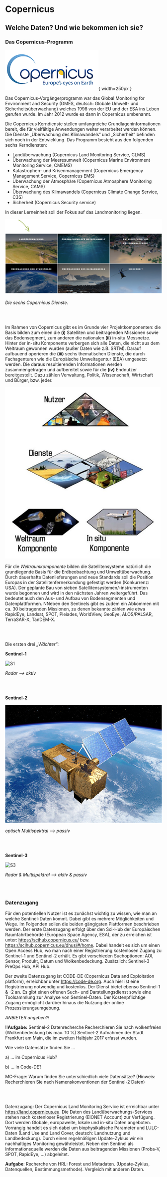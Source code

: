 # Copernicus

## Welche Daten? Und wie bekommen ich sie?

### Das Copernicus-Programm 

![CopernicusLogo](/pages/09.Geovisualisierung/Copernicus2.png){ width=250px }

Das Copernicus-Vorgängerprogramm war das Global Monitoring for Environment and Security (GMES, deutsch: Globale Umwelt- und Sicherheitsüberwachung) welches 1998 von der EU und der ESA ins Leben gerufen wurde. Im Jahr 2012 wurde es dann in Copernicus umbenannt. 


Die Copernicus Kerndienste stellen umfangreiche Grundlageninformationen bereit, die für vielfältige Anwendungen weiter verarbeitet werden können. Die Dienste „Überwachung des Klimawandels“ und „Sicherheit“ befinden sich noch in der Entwicklung. 
Das Programm besteht aus den folgenden sechs Kerndiensten:
-	Landüberwachung (Copernicus Land Monitoring Service, CLMS)
-	Überwachung der Meeresumwelt (Copernicus Marine Environment Monitoring Service, CMEMS)
-	Katastrophen- und Krisenmanagement (Copernicus Emergency Management Service, Copernicus EMS)
-	Überwachung der Atmosphäre (Copernicus Atmosphere Monitoring Service, CAMS)
-	Überwachung des Klimawandels (Copernicus Climate Change Service, C3S)
-	Sicherheit (Copernicus Security service)

In dieser Lerneinheit soll der Fokus auf das Landmonitoring liegen.


![CopernicusDienste](/pages/09.Geovisualisierung/Copernicus_Dienste_1.png)

*Die sechs Copernicus Dienste.*

<br><br>

Im Rahmen von Copernicus gibt es im Grunde vier Projektkomponenten: die Basis bilden zum einen die __(i)__ Satelliten und beitragenden Missionen sowie das Bodensegment, zum anderen die nationalen **(ii)** in-situ Messnetze. Hinter der in-situ Komponente verbergen sich alle Daten, die nicht aus dem Weltraum gewonnen wurden (außer Daten wie z.B. SRTM). Darauf aufbauend operieren die __(iii)__ sechs thematischen Dienste, die durch Fachagenturen wie die Europäische Umweltagentur (EEA) umgesetzt werden. Die daraus resultierenden Informationen werden zusammengetragen und aufbereitet sowie für die __(iv)__ Endnutzer bereitgestellt. Dazu zählen Verwaltung, Politik, Wissenschaft, Wirtschaft und Bürger, bzw. jeder.

![CopernicusKomponenten](/pages/09.Geovisualisierung/Copernicus_Komponenten.png)

Für die *Weltraumkomponente* bilden die Satellitensysteme natürlich die grundlegende Basis für die Erdbeobachtung und Umweltüberwachung. Durch dauerhafte Datenlieferungen und neue Standards soll die Position Europas in der Satellitenfernerkundung gefestigt werden (Konkurrenz: USA). Der geplante Bau von sieben Satellitensystemen/-instrumenten wurde begonnen und wird in den nächsten Jahren weitergeführt. Das bedeutet auch den Aus- und Aufbau von Bodensegmenten und Datenplattformen. NNeben den Sentinels gibt es zudem ein Abkommen mit ca. 30 beitragenden Missionen, zu denen bekannte zählen wie etwa RapidEye, Landsat, SPOT, Pleiades, WorldView, GeoEye, ALOS/PALSAR, TerraSAR-X, TanDEM-X.

<br><br>

Die ersten drei *„Wächter“*:

__Sentinel-1__

![S1](/pages/09.Geovisualisierung/Sentinel-1.png)

*Radar --> aktiv*
 
 <br><br>
 
__Sentinel-2__ 

![S2](/pages/09.Geovisualisierung/Sentinel-2.jpg)

*optisch Multispektral --> passiv*
 
<br><br>  

__Sentinel-3__ 

![S3](/pages/09.Geovisualisierung/Sentinel-3.png)

*Radar & Multispektral --> aktiv & passiv*


<br><br>

### Datenzugang

Für den potentiellen Nutzer ist es zunächst wichtig zu wissen, wie man an welche Sentinel-Daten kommt. Dabei gibt es mehrere Möglichkeiten und Wege. Im Folgenden sollen die beiden gängigsten Plattformen beschrieben werden.
Der erste Datenzugang erfolgt über den Sci-Hub der Europäischen Raumfahrtbehörde (European Space Agency, ESA), der zu erreichen ist unter: https://scihub.copernicus.eu/ bzw. https://scihub.copernicus.eu/dhus/#/home. Dabei handelt es sich um einen Open Access Hub, wo man nach einer Registrierung kostenlosen Zugang zu Sentinel-1 und Sentinel-2 erhält. Es gibt verschieden Suchoptionen: AOI, Sensor, Produkt, Datum und Wolkenbedeckung. 
Zusätzlich: Sentinel-3 PreOps Hub, API Hub.

Der zweite Datenzugang ist CODE-DE (Copernicus Data and Exploitation platform), erreichbar unter https://code-de.org. Auch hier ist eine Registrierung notwendig und kostenlos. Der Dienst bietet ebenso Sentinel-1 & -2 an. Es gibt einen offenen Such- und Darstellungsdienst sowie eine Toolsammlung zur Analyse von Sentinel-Daten. Der Kostenpflichtige Zugang ermöglicht darüber hinaus die Nutzung der online Prozessierungsumgebung.

*ANBIETER angeben?!*

!!__Aufgabe:__ Sentinel-2 Datenrecherche
Recherchieren Sie nach wolkenfreien (Wolkenbedeckung bis max. 10 %) Sentinel-2 Aufnahmen der Stadt Frankfurt am Main, die im zweiten Halbjahr 2017 erfasst wurden. 

Wie viele Datensätze finden Sie …

a)	… im Copernicus Hub?

b)	… in Code-DE? 

MC-Frage: Warum finden Sie unterschiedlich viele Datensätze? (Hinweis: Recherchieren Sie nach Namenskonventionen der Sentinel-2 Daten)

<br><br>

Datenzugang: Der Copernicus Land Monitoring Service ist erreichbar unter https://land.copernicus.eu.
Die Daten des Landüberwachungs-Services stehen nach kostenloser Registrierung (EIONET Account) zur Verfügung.
Dort werden Globale, europaweite, lokale und in-situ Daten angeboten.
Vorrangig handelt es sich dabei um biophysikalische Parameter und LULC-Daten (Land Use and Land Cover, deutsch: Landnutzung und Landbedeckung). Durch einen regelmäßigen Update-Zyklus wir ein nachhaltiges Monitoring gewährleistet.
Neben den Sentinel als Informationsquelle werden die Daten aus beitragenden Missionen (Proba-V, SPOT, RapidEye, …) abgeleitet.

__Aufgabe__: Recherche von HRL: Forest und Metadaten. (Update-Zyklus, Datenquellen, Bestimmungsmethode). Vergleich mit anderen Daten.


